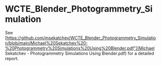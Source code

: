 # WCTE_Blender_Photogrammetry_Simulation

See [https://github.com/msekatchev/WCTE_Blender_Photogrammetry_Simulation/blob/main/Michael%20Sekatchev%20-%20Photogrammetry%20Simulations%20Using%20Blender.pdf"](Michael Sekatchev - Photogrammetry Simulations Using Blender.pdf) for a detailed report.
